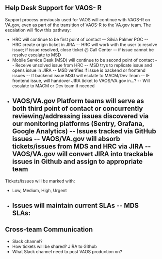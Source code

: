 ## Help Desk Support for VAOS- R

Support process previously used for VAOS will continue with VAOS-R on VA.gov, even as part of the transition of VAOS-R to the VA.gov team. The escalation will flow this pathway:
  - HRC will continue to be first point of contact -- Silvia Palmer POC
   -- HRC create origin ticket in JIRA
   -- HRC will work with the user to resolve issue; if issue resolved, close ticket @ Call Center
   -- if issue cannot be resolve escalate to MSD
  - Mobile Service Desk (MSD) will continue to be second point of contact
    -- Receive unsolved issue from HRC
    -- MSD trys to replicate issue and opens issue in JIRA
    -- MSD verifies if issue is backend or frontend issues
    -- If backend issue MSD will esclate to MACM/Dev Team
    -- IF frontend issue, will handover JIRA ticket to VAOS/VA.gov in...?
    -- Will escalate to MACM or Dev team if needed
 - VAOS/VA.gov Platform teams will serve as both third point of contact or concurrently reviewing/addressing issues discovered via our monitoring platforms (Sentry, Grafana, Google Analytics)
    -- Issues tracked via GitHub issues
    -- VAOS/VA.gov will absorb tickets/issues from MDS and HRC via JIRA
    -- VAOS/VA.gov will convert JIRA into trackable issues in Github and assign to appropriate team
    -- 

Tickets/issues will be marked with:
  - Low, Medium, High, Urgent
  - Issues will maintain current SLAs
    -- MDS SLAs:
      --- 
    
## Cross-team Communication
- Slack channel?
- How tickets will be shared? JIRA to Github
- What Slack channel need to post VAOS production on?
